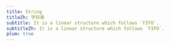 ```yaml
---
title: String
titleZh: 字符串
subtitle: It is a linear structure which follows `FIFO`.
subtitleZh: It is a linear structure which follows `FIFO`.
plum: true
---
```


<SubNav module="structures" />

<ListQuestions module="structures" tag="string" />
